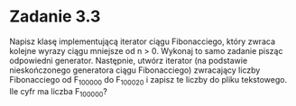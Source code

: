 # Zadanie 3.3
Napisz klasę implementującą iterator ciągu Fibonacciego, który zwraca kolejne wyrazy ciągu mniejsze od n > 0. Wykonaj to samo zadanie pisząc odpowiedni generator. Następnie, utwórz iterator (na podstawie nieskończonego generatora ciągu Fibonacciego) zwracający liczby Fibonacciego od F<sub>100000</sub> do F<sub>100020</sub> i zapisz te
liczby do pliku tekstowego. Ile cyfr ma liczba F<sub>100000</sub>?

